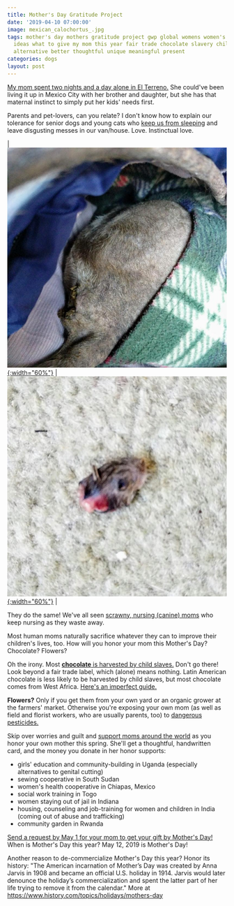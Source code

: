 ```yaml
---
title: Mother's Day Gratitude Project
date: '2019-04-10 07:00:00'
image: mexican_calochortus_.jpg
tags: mother's day mothers gratitude project gwp global womens women's project gift
  ideas what to give my mom this year fair trade chocolate slavery child flowers pesticides
  alternative better thoughtful unique meaningful present
categories: dogs
layout: post
---
```


[My mom spent two nights and a day alone in El Terreno.](https://reverdecer.annalisagross.com/2019/03/28/vanlife-and-re-wombing/) She could've been living it up in Mexico City with her brother and daughter, but she has that maternal instinct to simply put her kids' needs first.

Parents and pet-lovers, can you relate? I don't know how to explain our tolerance for senior dogs and young cats who [keep us from sleeping](https://reverdecer.annalisagross.com/2018/10/26/premature-aging/) and leave disgusting messes in our van/house. Love. Instinctual love.

| [![](/images/max_butt_.jpg){:width="60%"}](/images/max_butt.jpg) | [![](/images/mouse_head_.jpg){:width="60%"}](/images/mouse_head.jpg) |

They do the same! We've all seen [scrawny, nursing (canine) moms](https://reverdecer.annalisagross.com/2019/02/04/butterfly-food/) who keep nursing as they waste away.

Most human moms naturally sacrifice whatever they can to improve their children's lives, too. How will you honor your mom this Mother's Day? Chocolate? Flowers?

Oh the irony. Most [**chocolate** is harvested by child slaves.](https://foodispower.org/human-labor-slavery/slavery-chocolate/)  Don't go there! Look beyond a fair trade label, which (alone) means nothing. Latin American chocolate is less likely to be harvested by child slaves, but most chocolate comes from West Africa. [Here's an imperfect guide.](https://foodispower.org/chocolate-list/)

**Flowers?** Only if you get them from your own yard or an organic grower at the farmers' market. Otherwise you're exposing your own mom (as well as field and florist workers, who are usually parents, too) to [dangerous pesticides.](https://www.smithsonianmag.com/travel/the-secrets-behind-your-flowers-53128/)

Skip over worries and guilt and [support moms around the world](https://globalwomensproject.wordpress.com/mothers-day-project-2/) as you honor your own mother this spring. She'll get a thoughtful, handwritten card, and the money you donate in her honor supports:

* girls' education and community-building in Uganda (especially alternatives to genital cutting)
* sewing cooperative in South Sudan
* women's health cooperative in Chiapas, Mexico
*  social work training in Togo
*  women staying out of jail in Indiana
*  housing, counseling and job-training for women and children in India (coming out of abuse and trafficking)
*  community garden in Rwanda

[Send a request by May 1 for your mom to get your gift by Mother's Day!](https://globalwomensproject.wordpress.com/mothers-day-project-2/) When is Mother's Day this year? May 12, 2019 is Mother's Day!

Another reason to de-commercialize Mother's Day this year? Honor its history:
"The American incarnation of Mother’s Day was created by Anna Jarvis in 1908 and became an official U.S. holiday in 1914. Jarvis would later denounce the holiday’s commercialization and spent the latter part of her life trying to remove it from the calendar." More at https://www.history.com/topics/holidays/mothers-day